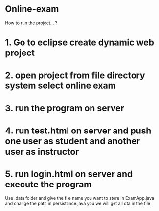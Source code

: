 # Online-exam
How to run the project... ?
# 1. Go to eclipse create dynamic web project
# 2. open project from file directory system select online exam
# 3. run the program on server
# 4. run test.html on server and push one user as student and another user as instructor
# 5. run login.html on server and execute the program

Use .data folder and give the file name you want to store in ExamApp.java and change the path in persistance.java 
you we will get all dta in the file
